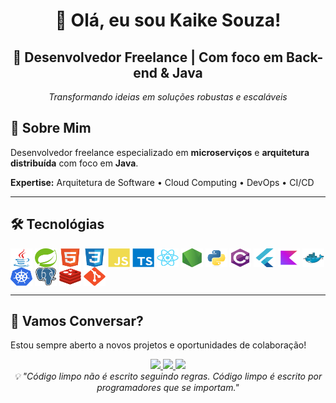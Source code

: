 <div align="center">

# 👋 Olá, eu sou Kaike Souza!

## 🚀 Desenvolvedor Freelance | Com foco em Back-end & Java

*Transformando ideias em soluções robustas e escaláveis*

</div>

## 🎯 Sobre Mim

Desenvolvedor freelance especializado em **microserviços** e **arquitetura distribuída** com foco em **Java**.

**Expertise:** Arquitetura de Software • Cloud Computing • DevOps • CI/CD

---

## 🛠️ Tecnológias

<div style="display: inline_block">
  <!-- Reduced icon sizes from 40x50 to 30x35 -->
  <img align="center" alt="Java" height="30" width="35" src="https://raw.githubusercontent.com/devicons/devicon/master/icons/java/java-original.svg">
  <img align="center" alt="Spring Boot" height="30" width="35" src="https://raw.githubusercontent.com/devicons/devicon/master/icons/spring/spring-original.svg">
  <img align="center" alt="HTML5" height="30" width="35" src="https://raw.githubusercontent.com/devicons/devicon/master/icons/html5/html5-original.svg">
  <img align="center" alt="CSS3" height="30" width="35" src="https://raw.githubusercontent.com/devicons/devicon/master/icons/css3/css3-original.svg">
  <img align="center" alt="JavaScript" height="30" width="35" src="https://raw.githubusercontent.com/devicons/devicon/master/icons/javascript/javascript-plain.svg">
  <img align="center" alt="TypeScript" height="30" width="35" src="https://raw.githubusercontent.com/devicons/devicon/master/icons/typescript/typescript-plain.svg">
  <img align="center" alt="React" height="30" width="35" src="https://raw.githubusercontent.com/devicons/devicon/master/icons/react/react-original.svg">
  <img align="center" alt="Node.js" height="30" width="35" src="https://raw.githubusercontent.com/devicons/devicon/master/icons/nodejs/nodejs-original.svg">
  <img align="center" alt="Python" height="30" width="35" src="https://raw.githubusercontent.com/devicons/devicon/master/icons/python/python-original.svg">
  <img align="center" alt="C#" height="30" width="35" src="https://raw.githubusercontent.com/devicons/devicon/master/icons/csharp/csharp-original.svg">
  <img align="center" alt="Flutter" height="30" width="35" src="https://raw.githubusercontent.com/devicons/devicon/master/icons/flutter/flutter-original.svg">
  <img align="center" alt="Kotlin" height="30" width="35" src="https://raw.githubusercontent.com/devicons/devicon/master/icons/kotlin/kotlin-original.svg">
  <img align="center" alt="Docker" height="30" width="35" src="https://raw.githubusercontent.com/devicons/devicon/master/icons/docker/docker-original.svg">
  <img align="center" alt="Kubernetes" height="30" width="35" src="https://raw.githubusercontent.com/devicons/devicon/master/icons/kubernetes/kubernetes-plain.svg">
  <img align="center" alt="PostgreSQL" height="30" width="35" src="https://raw.githubusercontent.com/devicons/devicon/master/icons/postgresql/postgresql-original.svg">
  <img align="center" alt="Redis" height="30" width="35" src="https://raw.githubusercontent.com/devicons/devicon/master/icons/redis/redis-original.svg">
  <img align="center" alt="Git" height="30" width="35" src="https://raw.githubusercontent.com/devicons/devicon/master/icons/git/git-original.svg">
</div>

---

## 🤝 Vamos Conversar?

Estou sempre aberto a novos projetos e oportunidades de colaboração!

<div align="center">
  <a href="https://www.linkedin.com/in/kaike-souza-326167a2/" target="_blank">
    <img src="https://img.shields.io/badge/-LinkedIn-%230077B5?style=for-the-badge&logo=linkedin&logoColor=white">
  </a>
  <a href="mailto:kaike_souza@hotmail.com.br">
    <img src="https://img.shields.io/badge/-Outlook-%230078D7?style=for-the-badge&logo=microsoft-outlook&logoColor=white">
  </a>
  <a href="https://www.instagram.com/kaike9722/" target="_blank">
    <img src="https://img.shields.io/badge/-Instagram-%23E4405F?style=for-the-badge&logo=instagram&logoColor=white">
  </a>
</div>

<div align="center">
  <i>💡 "Código limpo não é escrito seguindo regras. Código limpo é escrito por programadores que se importam."</i>
</div>

